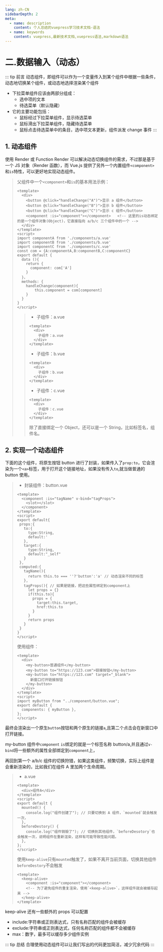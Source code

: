 ```yaml
---
lang: zh-CN
sidebarDepth: 2
meta:
  - name: description
    content: 个人总结的vuepress学习技术文档-语法
  - name: keywords
    content: vuepress,最新技术文档,vuepress语法,markdown语法
---
```


# 二.数据输入（动态）

::: tip 前言
动态组件，即组件可以作为一个变量传入到某个组件中根据一些条件，动态地切换某个组件，或动态地选择渲染某个组件

- 下拉菜单组件应该由两部分组成：
  - 选中项的文本
  - 待选菜单（默认隐藏）
- 它的主要功能包括：
  - 鼠标经过下拉菜单组件，显示待选菜单
  - 鼠标滑出下拉菜单组件，隐藏待选菜单
  - 鼠标点击待选菜单中的条目，选中项文本更新，组件派发 change 事件
:::

## 1. 动态组件

使用 Render 或 Function Render 可以解决动态切换组件的需求，不过那是基于一个 JS 对象（Render 函数），而 Vue.js 提供了另外一个内置组件`<component>`和`is`特性，可以更好地实现动态组件。

> 父组件中一个`<component>`和`is`的基本用法示例：
>
> ```vue {6}
> <template>
>   <div>
>     <button @click="handleChange("A")">显示 a 组件</button>
>     <button @click="handleChange("B")">显示 b 组件</button>
>     <button @click="handleChange("C")">显示 c 组件</button>
>     <component :is="component"></component>   <!-- 这里的is动态绑定的是一个组件对象(Object)，它直接指向 a/b/c 三个组件中的一个 -->
>   </div>
> </template>
> <script>
> import componentA from './components/a.vue'
> import componentB from './components/b.vue'
> import componentC from './components/c.vue'
> const com = {A:componentA,B:componentB,C:componentC}
> export default {
>   data (){
>     return {
>       component: com['A']
>     }
>   }，
>   methods: {
>     handleChange(component){
>         this.component = com[component]
>     }
>   }
> }
> </script>
> ```
>
> > - 子组件：a.vue
> >
> > ```vue
> > <template>
> >   <div>
> >     子组件：a.vue
> >   </div>
> > </template>
> > ```
> >
> > - 子组件：b.vue
> >
> > ```vue
> > <template>
> >   <div>
> >     子组件：b.vue
> >   </div>
> > </template>
> > ```
> >
> > - 子组件：c.vue
> >
> > ```vue
> > <template>
> >   <div>
> >     子组件：c.vue
> >   </div>
> > </template>
> > ```
> >
> > 除了直接绑定一个 Object，还可以是一个 String，比如标签名，组件名。

## 2. 实现一个动态组件

下面的这个组件，将原生按钮 button 进行了封装，如果传入了`prop:to`，它会渲染为一个`<a>`标签，用于打开这个链接地址，如果没有传入`to`,就当做普通的 button 使用。

> - 封装组件：button.vue
>
> ```vue {2}
> <template>
>   <component :is="tagName" v-bind="tagProps">
>     <slot></slot>
>   </component>
> </template>
> <script>
> export default{
>  props:{
>    to:{
>      type:String,
>      default:'
>    },
>    target:{
>      type:String,
>      default:"_self"
>    }
>  },
>  computed:{
>    tagName(){
>      return this.to === ''?'button':'a' // 动态渲染不同的标签
>    },
>    tagProps(){ // 如果是链接，把这些属性绑定到component上
>      let props = {}
>      if(this.to){
>        props = {
>          target:this.target,
>          href:this.to
>        }
>      }
>      return props
>    }
>  }
> }
> </script>
> ```
>
> 使用组件：
>
> ```vue
> <template>
>   <div>
>     <my-button>普通组件</my-button>
>     <my-button to="https://123.com">链接按钮</my-button>
>     <my-button to="https://123.com" target="_blank">
>       新窗口打开链接按钮
>     </my-button>
>   </div>
> </template>
> <script>
> import myButton from "../component/button.vue";
> export default {
>   components: { myButton },
> };
> </script>
> ```

最终会渲染出一个原生`button`按钮和两个原生的链接`a`,且第二个点击会在新窗口中打开链接。

my-button 组件中`component` `is`绑定的就是一个标签名称 button/a,并且通过`v-bind`将一些额外的属性全部绑定到`component`上，

再回到第一个 a/b/c 组件的切换狩猎，如果这类组件，频繁切换，实际上组件是会重新渲染的，比如我们在组件 A 里加两个生命周期。

> - a.vue
>
> ```vue {7,10}
> <template>
>   <div>组件A</div>
> </template>
> <script>
> export default {
>   mounted() {
>     console.log("组件创建了"); // 只要切换到 A 组件，`mounted`就会触发一次，
>   },
>   beforeDestory() {
>     console.log("组件销毁了"); // 切换到其他组件，`beforeDesotory`也会触发一次，说明组件在重新渲染，这样有可能导致性能问题。
>   },
> };
> </script>
> ```
>
> 使用`keep-alive`只有`mounted`触发了，如果不离开当前页面，切换其他组件`beforeDestory`不会触发
>
> ```vue {3}
> <template>
>   <keep-alive>
>     <component :is="component"></component>
>     <!-- 为了避免组件的重复渲染，使用`<keep-alive>`，这样组件就会被缓存起来 -->
>   </keep-alive>
> </template>
> ```

keep-alive 还有一些额外的 props 可以配置

- include:字符串或正则表达式，只有名称匹配的组件会被缓存
- exclude:字符串或正则表达式，任何名称匹配的组件都不会被缓存
- max：数字，最多可以缓存多少组件实例

::: tip 总结
合理使用动态组件可以让我们写出的代码更加简洁，减少冗余代码
:::
